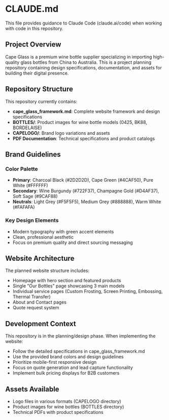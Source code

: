 # CLAUDE.md

This file provides guidance to Claude Code (claude.ai/code) when working with code in this repository.

## Project Overview

Cape Glass is a premium wine bottle supplier specializing in importing high-quality glass bottles from China to Australia. This is a project planning repository containing design specifications, documentation, and assets for building their digital presence.

## Repository Structure

This repository currently contains:
- **cape_glass_framework.md**: Complete website framework and design specifications
- **BOTTLES/**: Product images for wine bottle models (0425, BK88, BORDELAISE)
- **CAPELOGO/**: Brand logo variations and assets
- **PDF Documentation**: Technical specifications and product catalogs

## Brand Guidelines

### Color Palette
- **Primary**: Charcoal Black (#2D2D2D), Cape Green (#4CAF50), Pure White (#FFFFFF)
- **Secondary**: Wine Burgundy (#722F37), Champagne Gold (#D4AF37), Soft Sage (#9CAF88)
- **Neutrals**: Light Grey (#F5F5F5), Medium Grey (#888888), Warm White (#FAFAFA)

### Key Design Elements
- Modern typography with green accent elements
- Clean, professional aesthetic
- Focus on premium quality and direct sourcing messaging

## Website Architecture

The planned website structure includes:
- Homepage with hero section and featured products
- Single "Our Bottles" page showcasing 3 main models
- Individual service pages (Custom Frosting, Screen Printing, Embossing, Thermal Transfer)
- About and Contact pages
- Quote request system

## Development Context

This repository is in the planning/design phase. When implementing the website:
- Follow the detailed specifications in cape_glass_framework.md
- Use the provided brand colors and design guidelines
- Prioritize mobile-first responsive design
- Focus on quote generation and lead capture functionality
- Implement bulk pricing displays for B2B customers

## Assets Available

- Logo files in various formats (CAPELOGO directory)
- Product images for wine bottles (BOTTLES directory)
- Technical PDFs with product specifications